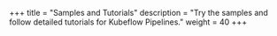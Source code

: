 +++
title = "Samples and Tutorials"
description = "Try the samples and follow detailed tutorials for Kubeflow Pipelines."
weight = 40
+++